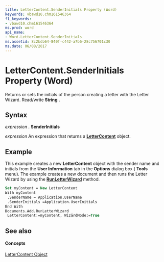 ```yaml
---
title: LetterContent.SenderInitials Property (Word)
keywords: vbawd10.chm161546364
f1_keywords:
- vbawd10.chm161546364
ms.prod: word
api_name:
- Word.LetterContent.SenderInitials
ms.assetid: 8c2bdb64-840f-c442-a7b6-28c756701c30
ms.date: 06/08/2017
---
```



# LetterContent.SenderInitials Property (Word)

Returns or sets the initials of the person creating a letter with the Letter Wizard. Read/write  **String** .


## Syntax

 _expression_ . **SenderInitials**

 _expression_ An expression that returns a **[LetterContent](lettercontent-object-word.md)** object.


## Example

This example creates a new  **LetterContent** object with the sender name and initials from the **User Information** tab in the **Options** dialog box ( **Tools** menu). The example creates a new document and then runs the Letter Wizard by using the **[RunLetterWizard](document-runletterwizard-method-word.md)** method.


```vb
Set myContent = New LetterContent 
With myContent 
 .SenderName = Application.UserName 
 .SenderInitials =Application.UserInitials 
End With 
Documents.Add.RunLetterWizard _ 
 LetterContent:=myContent, WizardMode:=True
```


## See also


#### Concepts


[LetterContent Object](lettercontent-object-word.md)

